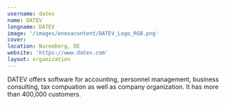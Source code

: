 ```yaml
---
username: datev
name: DATEV
longname: DATEV
image: '/images/enexacontent/DATEV_Logo_RGB.png'
cover:
location: Nuremberg, DE
website: 'https://www.datev.com'
layout: organization
---
```


DATEV offers software for accounting, personnel management, business consulting, tax compuation as well as company organization. It has more than 400,000 customers.